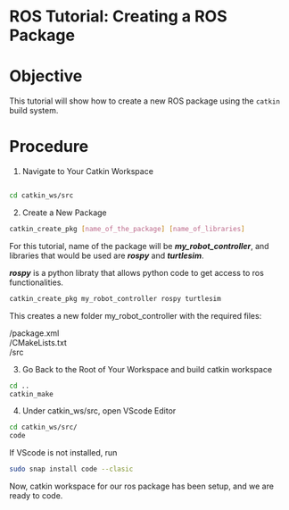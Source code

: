 # ROS Tutorial: Creating a ROS Package

# Objective
This tutorial will show how to create a new ROS package using the `catkin` build system.

# Procedure

1. Navigate to Your Catkin Workspace
```bash

cd catkin_ws/src
```

2. Create a New Package
```bash
catkin_create_pkg [name_of_the_package] [name_of_libraries]
```
For this tutorial, name of the package will be ***my_robot_controller***, and libraries that would be used are ***rospy*** and ***turtlesim***.

***rospy*** is a python libraty that allows python code to get access to ros functionalities.

```bash
catkin_create_pkg my_robot_controller rospy turtlesim
```


This creates a new folder my_robot_controller with the required files:

/package.xml<br/>
/CMakeLists.txt<br/>
/src<br/>


3. Go Back to the Root of Your Workspace and build catkin workspace

```bash
cd ..
catkin_make
```

4. Under catkin_ws/src, open VScode Editor

```bash
cd catkin_ws/src/
code
```

If VScode is not installed, run

```bash
sudo snap install code --clasic
```

Now, catkin workspace for our ros package has been setup, and we are ready to code.
